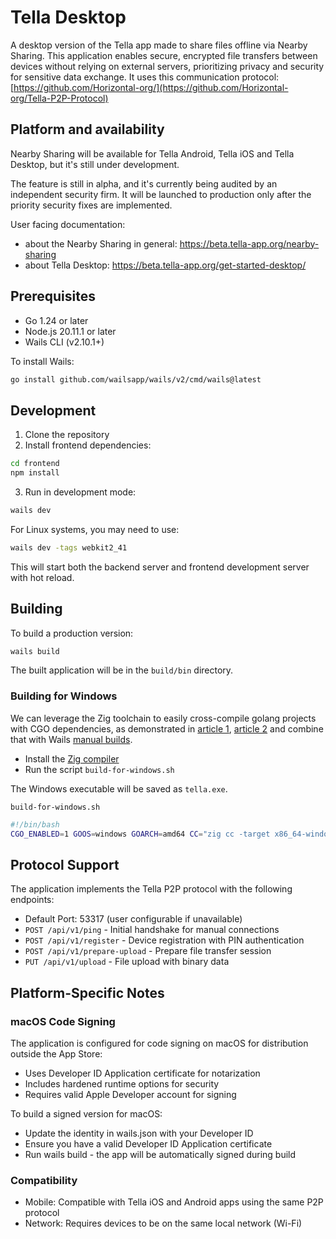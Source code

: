 # Tella Desktop

A desktop version of the Tella app made to share files offline via Nearby Sharing. This application enables secure, encrypted file transfers between devices without relying on external servers, prioritizing privacy and security for sensitive data exchange. It uses this communication protocol: [https://github.com/Horizontal-org/](https://github.com/Horizontal-org/Tella-P2P-Protocol)

## Platform and availability
Nearby Sharing will be available for Tella Android, Tella iOS and Tella Desktop, but it's still under development.

The feature is still in alpha, and it's currently being audited by an independent security firm. It will be launched to production only after the priority security fixes are implemented.

User facing documentation: 
- about the Nearby Sharing in general: https://beta.tella-app.org/nearby-sharing
- about Tella Desktop: https://beta.tella-app.org/get-started-desktop/



## Prerequisites

- Go 1.24 or later
- Node.js 20.11.1 or later
- Wails CLI (v2.10.1+)

To install Wails:
```bash
go install github.com/wailsapp/wails/v2/cmd/wails@latest
```

## Development

1. Clone the repository
2. Install frontend dependencies:
```bash
cd frontend
npm install
```

3. Run in development mode:
```bash
wails dev
```

For Linux systems, you may need to use:

```bash
wails dev -tags webkit2_41
```

This will start both the backend server and frontend development server with hot reload.

## Building

To build a production version:

```bash
wails build
```

The built application will be in the `build/bin` directory.

### Building for Windows

We can leverage the Zig toolchain to easily cross-compile golang projects with CGO
dependencies, as demonstrated in [article 1](https://infinitedigits.co/tinker/go-and-zig/),
[article 2](https://archive.is/6zlX8) and combine that with Wails [manual
builds](https://wails.io/docs/guides/manual-builds/#manual-steps-3).

* Install the [Zig compiler](https://wiki.archlinux.org/title/Zig)
* Run the script `build-for-windows.sh`

The Windows executable will be saved as `tella.exe`.

`build-for-windows.sh`
```sh
#!/bin/bash
CGO_ENABLED=1 GOOS=windows GOARCH=amd64 CC="zig cc -target x86_64-windows" CXX="zig cc -target x86_64-windows" go build -tags desktop,production -ldflags "-w -s -H windowsgui" -o tella.exe
```

## Protocol Support

The application implements the Tella P2P protocol with the following endpoints:

- Default Port: 53317 (user configurable if unavailable)
- `POST /api/v1/ping` - Initial handshake for manual connections
- `POST /api/v1/register` - Device registration with PIN authentication
- `POST /api/v1/prepare-upload` - Prepare file transfer session
- `PUT /api/v1/upload` - File upload with binary data

## Platform-Specific Notes

### macOS Code Signing

The application is configured for code signing on macOS for distribution outside the App Store:

- Uses Developer ID Application certificate for notarization
- Includes hardened runtime options for security
- Requires valid Apple Developer account for signing

To build a signed version for macOS:

- Update the identity in wails.json with your Developer ID
- Ensure you have a valid Developer ID Application certificate
- Run wails build - the app will be automatically signed during build

### Compatibility

- Mobile: Compatible with Tella iOS and Android apps using the same P2P protocol
- Network: Requires devices to be on the same local network (Wi-Fi)
